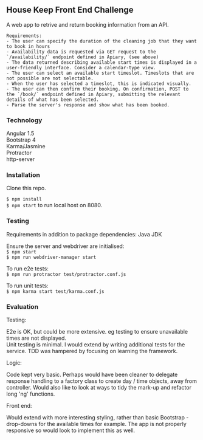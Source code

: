 ## House Keep Front End Challenge

A web app to retrive and return booking information from an API.

```
Requirements:
- The user can specify the duration of the cleaning job that they want to book in hours
- Availability data is requested via GET request to the `/availability/` endpoint defined in Apiary, (see above)
- The data returned describing available start times is displayed in a user-friendly interface. Consider a calendar-type view.
- The user can select an available start timeslot. Timeslots that are not possible are not selectable.
- When the user has selected a timeslot, this is indicated visually.
- The user can then confirm their booking. On confirmation, POST to the `/book/` endpoint defined in Apiary, submitting the relevant details of what has been selected.
- Parse the server's response and show what has been booked.
```

### Technology

Angular 1.5  
Bootstrap 4  
Karma/Jasmine  
Protractor  
http-server  

### Installation

Clone this repo.

`$ npm install`  
`$ npm start` to run local host on 8080.

### Testing

Requirements in addition to package dependencies: Java JDK

Ensure the server and webdriver are initialised:   
`$ npm start`  
`$ npm run webdriver-manager start`

To run e2e tests:  
`$ npm run protractor test/protractor.conf.js`

To run unit tests:  
`$ npm karma start test/karma.conf.js`

### Evaluation

Testing:

E2e is OK, but could be more extensive. eg testing to ensure unavailable times are not displayed.  
Unit testing is minimal.  I would extend by writing additional tests for the service.
TDD was hampered by focusing on learning the framework.

Logic:

Code kept very basic.  Perhaps would have been cleaner to delegate response handling to a factory class to create day / time objects, away from controller.  Would also like to look at ways to tidy the mark-up and refactor long 'ng' functions.

Front end:

Would extend with more interesting styling, rather than basic Bootstrap - drop-downs for the available times for example.  The app is not properly responsive so would look to implement this as well.   
